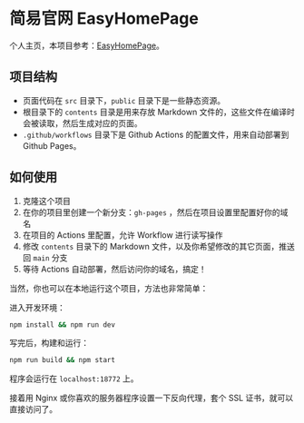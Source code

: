 # 简易官网 EasyHomePage

个人主页，本项目参考：[EasyHomePage](https://github.com/jason5ng32/EasyHomePage)。

## 项目结构

* 页面代码在 `src` 目录下，`public` 目录下是一些静态资源。
* 根目录下的 `contents` 目录是用来存放 Markdown 文件的，这些文件在编译时会被读取，然后生成对应的页面。
* `.github/workflows` 目录下是 Github Actions 的配置文件，用来自动部署到 Github Pages。

## 如何使用

1. 克隆这个项目
2. 在你的项目里创建一个新分支：`gh-pages` ，然后在项目设置里配置好你的域名
3. 在项目的 Actions 里配置，允许 Workflow 进行读写操作
4. 修改 `contents` 目录下的 Markdown 文件，以及你希望修改的其它页面，推送回 `main` 分支
5. 等待 Actions 自动部署，然后访问你的域名，搞定！

当然，你也可以在本地运行这个项目，方法也非常简单：

进入开发环境：

```bash
npm install && npm run dev
```

写完后，构建和运行：

```bash
npm run build && npm start
```

程序会运行在 `localhost:18772` 上。

接着用 Nginx 或你喜欢的服务器程序设置一下反向代理，套个 SSL 证书，就可以直接访问了。
